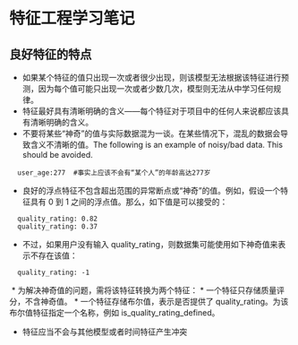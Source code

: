 # 特征工程学习笔记
## 良好特征的特点
* 如果某个特征的值只出现一次或者很少出现，则该模型无法根据该特征进行预测，因为每个值可能只出现一次或者少数几次，模型则无法从中学习任何规律。
* 特征最好具有清晰明确的含义——每个特征对于项目中的任何人来说都应该具有清晰明确的含义。
* 不要将某些“神奇”的值与实际数据混为一谈。在某些情况下，混乱的数据会导致含义不清晰的值。The following is an example of noisy/bad data. This should be avoided. 
```
  user_age:277  #事实上应该不会有“某个人”的年龄高达277岁
```
  * 良好的浮点特征不包含超出范围的异常断点或“神奇”的值。例如，假设一个特征具有 0 到 1 之间的浮点值。那么，如下值是可以接受的：  
``` 
  quality_rating: 0.82  
  quality_rating: 0.37 
``` 
  * 不过，如果用户没有输入 quality_rating，则数据集可能使用如下神奇值来表示不存在该值： 
```
  quality_rating: -1 
```
  * 为解决神奇值的问题，需将该特征转换为两个特征：
    * 一个特征只存储质量评分，不含神奇值。
    * 一个特征存储布尔值，表示是否提供了 quality_rating。为该布尔值特征指定一个名称，例如 is_quality_rating_defined。
* 特征应当不会与其他模型或者时间特征产生冲突


